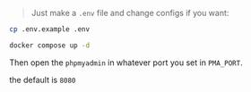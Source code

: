 > Just make a `.env` file and change configs if you want:

```bash
cp .env.example .env
```

```bash
docker compose up -d
```

Then open the `phpmyadmin` in whatever port you set in `PMA_PORT`.

the default is `8080`